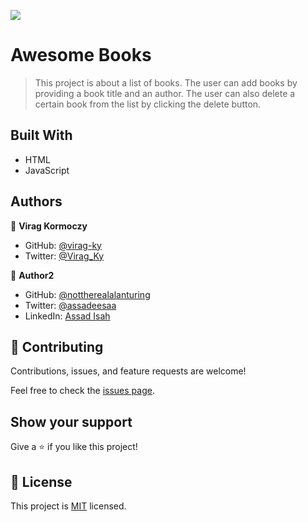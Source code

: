 ![](https://img.shields.io/badge/Microverse-blueviolet)

# Awesome Books

> This project is about a list of books. The user can add books by providing a book title and an author. The user can also delete a certain book from the list by clicking the delete button.

## Built With

- HTML
- JavaScript

## Authors

👤 **Virag Kormoczy**

- GitHub: [@virag-ky](https://github.com/virag-ky)
- Twitter: [@Virag_Ky](https://twitter.com/Virag_Ky)

👤 **Author2**

- GitHub: [@nottherealalanturing](https://github.com/nottherealalanturing)
- Twitter: [@assadeesaa](https://twitter.com/assadeesaa)
- LinkedIn: [Assad Isah](https://linkedin.com/in/Assadisah)

## 🤝 Contributing

Contributions, issues, and feature requests are welcome!

Feel free to check the [issues page](../../issues/).

## Show your support

Give a ⭐️ if you like this project!

## 📝 License

This project is [MIT](./MIT.md) licensed.
